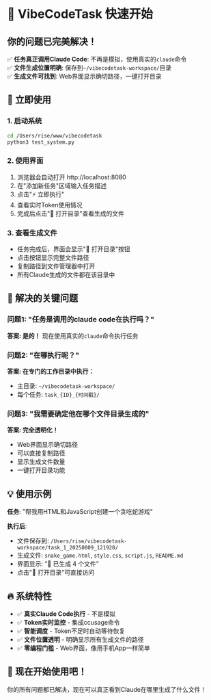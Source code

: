 # 🚀 VibeCodeTask 快速开始

## 你的问题已完美解决！

✅ **任务真正调用Claude Code**: 不再是模拟，使用真实的`claude`命令  
✅ **文件生成位置明确**: 保存到`~/vibecodetask-workspace/`目录  
✅ **生成文件可找到**: Web界面显示确切路径，一键打开目录  

## 📱 立即使用

### 1. 启动系统
```bash
cd /Users/rise/www/vibecodetask
python3 test_system.py
```

### 2. 使用界面
1. 浏览器会自动打开 http://localhost:8080
2. 在"添加新任务"区域输入任务描述
3. 点击"⚡ 立即执行"
4. 查看实时Token使用情况
5. 完成后点击"📁 打开目录"查看生成的文件

### 3. 查看生成文件
- 任务完成后，界面会显示"📁 打开目录"按钮
- 点击按钮显示完整文件路径
- 复制路径到文件管理器中打开
- 所有Claude生成的文件都在该目录中

## 🎯 解决的关键问题

### 问题1: "任务是调用的claude code在执行吗？"
**答案: 是的！** 现在使用真实的`claude`命令执行任务

### 问题2: "在哪执行呢？"  
**答案: 在专门的工作目录中执行：**
- 主目录: `~/vibecodetask-workspace/`
- 每个任务: `task_{ID}_{时间戳}/`

### 问题3: "我需要确定他在哪个文件目录生成的"
**答案: 完全透明化！**
- Web界面显示确切路径
- 可以直接复制路径
- 显示生成文件数量
- 一键打开目录功能

## 💡 使用示例

**任务**: "帮我用HTML和JavaScript创建一个贪吃蛇游戏"

**执行后**:
- 文件保存到: `/Users/rise/vibecodetask-workspace/task_1_20250809_121920/`
- 生成文件: `snake_game.html`, `style.css`, `script.js`, `README.md`
- 界面显示: "📁 已生成 4 个文件"
- 点击"📁 打开目录"可直接访问

## 🔥 系统特性

- ✅ **真实Claude Code执行** - 不是模拟
- ✅ **Token实时监控** - 集成ccusage命令  
- ✅ **智能调度** - Token不足时自动等待恢复
- ✅ **文件位置透明** - 明确显示所有生成文件的路径
- ✅ **零编程门槛** - Web界面，像用手机App一样简单

## 🎉 现在开始使用吧！

你的所有问题都已解决，现在可以真正看到Claude在哪里生成了什么文件！